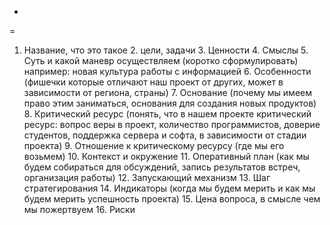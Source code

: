 -
=

1. Название, что это такое 2. цели, задачи  3. Ценности 4. Смыслы  5. Суть и какой маневр осуществляем (коротко сформулировать) например: новая культура работы с информацией 6. Особенности (фишечки которые отличают наш проект от других, может в зависимости от региона, страны) 7. Основание (почему мы имеем право этим заниматься, основания для создания новых продуктов) 8. Критический ресурс (понять, что в нашем проекте критический ресурс: вопрос веры в проект, количество программистов, доверие студентов, поддержка сервера и софта, в зависимости от стадии проекта) 9. Отношение к критическому ресурсу (где мы его возьмем) 10. Контекст и окружение 11. Оперативный план (как мы будем собираться для обсуждений, запись результатов встреч, организация работы) 12. Запускающий механизм 13. Шаг стратегирования 14. Индикаторы (когда мы будем мерить и как мы будем мерить успешность проекта) 15. Цена вопроса, в смысле чем мы пожертвуем  16. Риски
